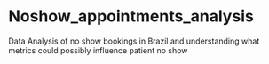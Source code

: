 # Noshow_appointments_analysis
Data Analysis of no show bookings in Brazil and understanding what metrics could possibly influence patient no show
